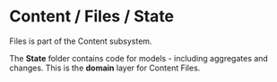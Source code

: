 # Content / Files / State

Files is part of the Content subsystem.
  
The **State** folder contains code for models - including aggregates and changes. This is the **domain** layer for Content Files.
